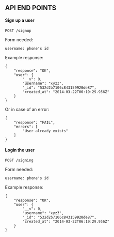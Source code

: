 API END POINTS
--------------

#### Sign up a user

`POST /signup`

Form needed:

    username: phone's id

Example response:

    {
        "response": "OK",
        "user": {
            "__v": 0,
            "username": "xyz3",
            "_id": "532d2b7106c843159920de87",
            "created_at": "2014-03-22T06:19:29.956Z"
        }
    }

Or in case of an error:

    {
        "response": "FAIL",
        "errors": [
            "User already exists"
        ]
    }

#### Login the user

`POST /signing`

Form needed:

    username: phone's id

Example response:

    {
        "response": "OK",
        "user": {
            "__v": 0,
            "username": "xyz3",
            "_id": "532d2b7106c843159920de87",
            "created_at": "2014-03-22T06:19:29.956Z"
        }
    }

